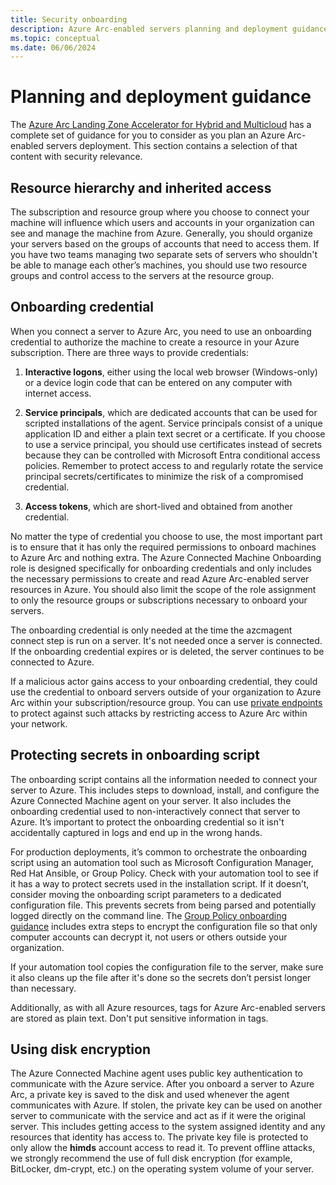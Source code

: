 ```yaml
---
title: Security onboarding
description: Azure Arc-enabled servers planning and deployment guidance.
ms.topic: conceptual
ms.date: 06/06/2024
---
```


# Planning and deployment guidance

The [Azure Arc Landing Zone Accelerator for Hybrid and Multicloud](/azure/cloud-adoption-framework/scenarios/hybrid/enterprise-scale-landing-zone) has a complete set of guidance for you to consider as you plan an Azure Arc-enabled servers deployment. This section contains a selection of that content with security relevance.

## Resource hierarchy and inherited access

The subscription and resource group where you choose to connect your machine will influence which users and accounts in your organization can see and manage the machine from Azure. Generally, you should organize your servers based on the groups of accounts that need to access them. If you have two teams managing two separate sets of servers who shouldn't be able to manage each other’s machines, you should use two resource groups and control access to the servers at the resource group.

## Onboarding credential

When you connect a server to Azure Arc, you need to use an onboarding credential to authorize the machine to create a resource in your Azure subscription. There are three ways to provide credentials:

1. **Interactive logons**, either using the local web browser (Windows-only) or a device login code that can be entered on any computer with internet access.

1. **Service principals**, which are dedicated accounts that can be used for scripted installations of the agent. Service principals consist of a unique application ID and either a plain text secret or a certificate. If you choose to use a service principal, you should use certificates instead of secrets because they can be controlled with Microsoft Entra conditional access policies. Remember to protect access to and regularly rotate the service principal secrets/certificates to minimize the risk of a compromised credential.

1. **Access tokens**, which are short-lived and obtained from another credential.

No matter the type of credential you choose to use, the most important part is to ensure that it has only the required permissions to onboard machines to Azure Arc and nothing extra. The Azure Connected Machine Onboarding role is designed specifically for onboarding credentials and only includes the necessary permissions to create and read Azure Arc-enabled server resources in Azure. You should also limit the scope of the role assignment to only the resource groups or subscriptions necessary to onboard your servers.

The onboarding credential is only needed at the time the azcmagent connect step is run on a server. It's not needed once a server is connected. If the onboarding credential expires or is deleted, the server continues to be connected to Azure.

If a malicious actor gains access to your onboarding credential, they could use the credential to onboard servers outside of your organization to Azure Arc within your subscription/resource group. You can use [private endpoints](security-networking.md#private-endpoints) to protect against such attacks by restricting access to Azure Arc within your network.

## Protecting secrets in onboarding script

The onboarding script contains all the information needed to connect your server to Azure. This includes steps to download, install, and configure the Azure Connected Machine agent on your server. It also includes the onboarding credential used to non-interactively connect that server to Azure. It’s important to protect the onboarding credential so it isn't accidentally captured in logs and end up in the wrong hands.

For production deployments, it’s common to orchestrate the onboarding script using an automation tool such as Microsoft Configuration Manager, Red Hat Ansible, or Group Policy. Check with your automation tool to see if it has a way to protect secrets used in the installation script. If it doesn’t, consider moving the onboarding script parameters to a dedicated configuration file. This prevents secrets from being parsed and potentially logged directly on the command line. The [Group Policy onboarding guidance](onboard-group-policy-powershell.md) includes extra steps to encrypt the configuration file so that only computer accounts can decrypt it, not users or others outside your organization.

If your automation tool copies the configuration file to the server, make sure it also cleans up the file after it's done so the secrets don’t persist longer than necessary.

Additionally, as with all Azure resources, tags for Azure Arc-enabled servers are stored as plain text. Don't put sensitive information in tags.

## Using disk encryption

The Azure Connected Machine agent uses public key authentication to communicate with the Azure service. After you onboard a server to Azure Arc, a private key is saved to the disk and used whenever the agent communicates with Azure. If stolen, the private key can be used on another server to communicate with the service and act as if it were the original server. This includes getting access to the system assigned identity and any resources that identity has access to. The private key file is protected to only allow the **himds** account access to read it. To prevent offline attacks, we strongly recommend the use of full disk encryption (for example, BitLocker, dm-crypt, etc.) on the operating system volume of your server.

